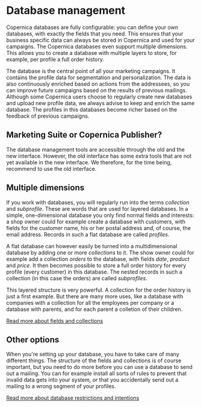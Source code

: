 # Database management

Copernica databases are fully configurable: you can define your own databases, 
with exactly the fields that you need. This ensures that your business specific
data can always be stored in Copernica and used for your campaigns. 
The Copernica databases even support multiple dimensions. This allows you to 
create a database with multiple layers to store, for example, per profile a 
full order history.

The database is the central point of all your marketing campaigns. It contains 
the profile data for segmentation and personalization. The
data is also continuously enriched based on actions from the addressees, so 
you can improve future campaigns based on the results of previous
mailings. Although some Copernica users choose to regularly create new databases and
upload new profile data, we always advise to keep and enrich the same
database. The profiles in this databases become richer based on the feedback
of previous campaigns.

## Marketing Suite or Copernica Publisher?

The database management tools are accessible through the old and the new
interface. However, the old interface has some extra tools that are not yet
available in the new interface. We therefore, for the time being, recommend
to use the old interface.


## Multiple dimensions

If you work with databases, you will regularly run into the terms *collection*
and *subprofile*. These are words that are used for layered databases. In a
simple, one-dimensional database you only find normal fields and 
interests: a shop owner could for example create a database with customers, 
with fields for the customer name, his or her postal address and, of 
course, the email address. Records in such a flat database are called 
*profiles*.

A flat database can however easily be turned into a multidimensional
database by adding one or more *collections* to it. The show owner could for example add
a collection *orders* to the database, with fields *date*, *product* and
*price*. It then becomes possible to store a full order history for every 
profile (every customer) in this database. The nested records in such a
collection (in this case the orders) are called *subprofiles*.

This layered structure is very powerful. A collection for the order history 
is just a first example. But there are many
more uses, like a database with companies with a collection for all the
employees per company or a database with parents, and for each parent a
colletion of their children.

[Read more about fields and collections](database-fields-and-collections)


## Other options

When you're setting up your database, you have to take care of many different
things. The structure of the fields and collections is of course important,
but you need to do more before you can use a database to send out a mailing.
You can for example install all sorts of rules to prevent that invalid data
gets into your system, or that you accidentally send out a mailing to a wrong
segment of your profiles.

[Read more about database restrictions and intentions](database-restrictions-and-capabilities)

